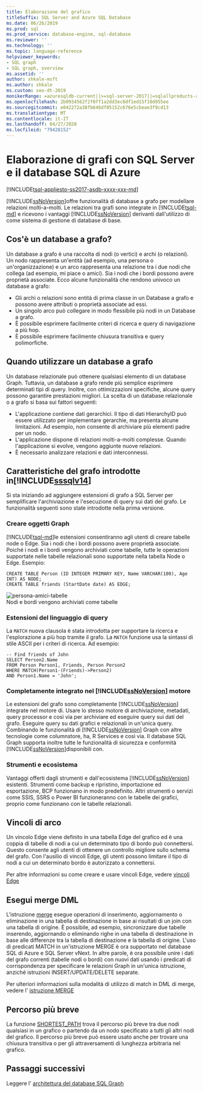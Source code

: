 ```yaml
---
title: Elaborazione del grafico
titleSuffix: SQL Server and Azure SQL Database
ms.date: 06/26/2019
ms.prod: sql
ms.prod_service: database-engine, sql-database
ms.reviewer: ''
ms.technology: ''
ms.topic: language-reference
helpviewer_keywords:
- SQL graph
- SQL graph, overview
ms.assetid: ''
author: shkale-msft
ms.author: shkale
ms.custom: seo-dt-2019
monikerRange: =azuresqldb-current||>=sql-server-2017||=sqlallproducts-allversions||>=sql-server-linux-2017||=azuresqldb-mi-current
ms.openlocfilehash: 2b0934562f2f0ff1a2dd3ec8df1ed15f10d955ee
ms.sourcegitcommit: e042272a38fb646df05152c676e5cbeae3f9cd13
ms.translationtype: MT
ms.contentlocale: it-IT
ms.lasthandoff: 04/27/2020
ms.locfileid: "79428152"
---
```

# <a name="graph-processing-with-sql-server-and-azure-sql-database"></a>Elaborazione di grafi con SQL Server e il database SQL di Azure
[!INCLUDE[tsql-appliesto-ss2017-asdb-xxxx-xxx-md](../../includes/tsql-appliesto-ss2017-asdb-xxxx-xxx-md.md)]

[!INCLUDE[ssNoVersion](../../includes/ssnoversion-md.md)]offre funzionalità di database a grafo per modellare relazioni molti-a-molti. Le relazioni tra grafi sono integrate in [!INCLUDE[tsql-md](../../includes/tsql-md.md)] e ricevono i vantaggi [!INCLUDE[ssNoVersion](../../includes/ssnoversion-md.md)] derivanti dall'utilizzo di come sistema di gestione di database di base.


## <a name="what-is-a-graph-database"></a>Cos'è un database a grafo?  
Un database a grafo è una raccolta di nodi (o vertici) e archi (o relazioni). Un nodo rappresenta un'entità (ad esempio, una persona o un'organizzazione) e un arco rappresenta una relazione tra i due nodi che collega (ad esempio, mi piace o amici). Sia i nodi che i bordi possono avere proprietà associate. Ecco alcune funzionalità che rendono univoco un database a grafo:  
-    Gli archi o relazioni sono entità di prima classe in un Database a grafo e possono avere attributi o proprietà associate ad essi. 
-    Un singolo arco può collegare in modo flessibile più nodi in un Database a grafo.
-    È possibile esprimere facilmente criteri di ricerca e query di navigazione a più hop.
-    È possibile esprimere facilmente chiusura transitiva e query polimorfiche.

## <a name="when-to-use-a-graph-database"></a>Quando utilizzare un database a grafo

Un database relazionale può ottenere qualsiasi elemento di un database Graph. Tuttavia, un database a grafo rende più semplice esprimere determinati tipi di query. Inoltre, con ottimizzazioni specifiche, alcune query possono garantire prestazioni migliori. La scelta di un database relazionale o a grafo si basa sui fattori seguenti:  
-    L'applicazione contiene dati gerarchici. Il tipo di dati HierarchyID può essere utilizzato per implementare gerarchie, ma presenta alcune limitazioni. Ad esempio, non consente di archiviare più elementi padre per un nodo.
-    L'applicazione dispone di relazioni molti-a-molti complesse. Quando l'applicazione si evolve, vengono aggiunte nuove relazioni.
-    È necessario analizzare relazioni e dati interconnessi.

## <a name="graph-features-introduced-in-sssqlv14"></a>Caratteristiche del grafo introdotte in[!INCLUDE[sssqlv14](../../includes/sssqlv14-md.md)] 
Si sta iniziando ad aggiungere estensioni di grafo a SQL Server per semplificare l'archiviazione e l'esecuzione di query sui dati del grafo. Le funzionalità seguenti sono state introdotte nella prima versione. 


### <a name="create-graph-objects"></a>Creare oggetti Graph
[!INCLUDE[tsql-md](../../includes/tsql-md.md)]le estensioni consentiranno agli utenti di creare tabelle node o Edge. Sia i nodi che i bordi possono avere proprietà associate. Poiché i nodi e i bordi vengono archiviati come tabelle, tutte le operazioni supportate nelle tabelle relazionali sono supportate nella tabella Node o Edge. Esempio:  

```   
CREATE TABLE Person (ID INTEGER PRIMARY KEY, Name VARCHAR(100), Age INT) AS NODE;
CREATE TABLE friends (StartDate date) AS EDGE;
```   

![persona-amici-tabelle](../../relational-databases/graphs/media/person-friends-tables.png "Tabelle Edge nodo persona e amici")  
Nodi e bordi vengono archiviati come tabelle  

### <a name="query-language-extensions"></a>Estensioni del linguaggio di query  
La `MATCH` nuova clausola è stata introdotta per supportare la ricerca e l'esplorazione a più hop tramite il grafo. La `MATCH` funzione usa la sintassi di stile ASCII per i criteri di ricerca. Ad esempio:  

```   
-- Find friends of John
SELECT Person2.Name 
FROM Person Person1, Friends, Person Person2
WHERE MATCH(Person1-(Friends)->Person2)
AND Person1.Name = 'John';
```   
 
### <a name="fully-integrated-in-ssnoversion-engine"></a>Completamente integrato nel [!INCLUDE[ssNoVersion](../../includes/ssnoversion-md.md)] motore 
Le estensioni del grafo sono completamente [!INCLUDE[ssNoVersion](../../includes/ssnoversion-md.md)] integrate nel motore di. Usare lo stesso motore di archiviazione, metadati, query processor e così via per archiviare ed eseguire query sui dati del grafo. Eseguire query su dati grafici e relazionali in un'unica query. Combinando le funzionalità di [!INCLUDE[ssNoVersion](../../includes/ssnoversion-md.md)] Graph con altre tecnologie come columnstore, ha, R Services e così via. Il database SQL Graph supporta inoltre tutte le funzionalità di sicurezza e conformità [!INCLUDE[ssNoVersion](../../includes/ssnoversion-md.md)]disponibili con.
 
### <a name="tooling-and-ecosystem"></a>Strumenti e ecosistema

Vantaggi offerti dagli strumenti e dall'ecosistema [!INCLUDE[ssNoVersion](../../includes/ssnoversion-md.md)] esistenti. Strumenti come backup e ripristino, importazione ed esportazione, BCP funzionano in modo predefinito. Altri strumenti o servizi come SSIS, SSRS o Power BI funzioneranno con le tabelle dei grafici, proprio come funzionano con le tabelle relazionali.

## <a name="edge-constraints"></a>Vincoli di arco
Un vincolo Edge viene definito in una tabella Edge del grafico ed è una coppia di tabelle di nodi a cui un determinato tipo di bordo può connettersi. Questo consente agli utenti di ottenere un controllo migliore sullo schema del grafo. Con l'ausilio di vincoli Edge, gli utenti possono limitare il tipo di nodi a cui un determinato bordo è autorizzato a connettersi. 

Per altre informazioni su come creare e usare vincoli Edge, vedere [vincoli Edge](../../relational-databases/tables/graph-edge-constraints.md)

## <a name="merge-dml"></a>Esegui merge DML 
L'istruzione [merge](../../t-sql/statements/merge-transact-sql.md) esegue operazioni di inserimento, aggiornamento o eliminazione in una tabella di destinazione in base ai risultati di un join con una tabella di origine. È possibile, ad esempio, sincronizzare due tabelle inserendo, aggiornando o eliminando righe in una tabella di destinazione in base alle differenze tra la tabella di destinazione e la tabella di origine. L'uso di predicati MATCH in un'istruzione MERGE è ora supportato nel database SQL di Azure e SQL Server vNext. In altre parole, è ora possibile unire i dati del grafo correnti (tabelle nodi o bordi) con nuovi dati usando i predicati di corrispondenza per specificare le relazioni Graph in un'unica istruzione, anziché istruzioni INSERT/UPDATE/DELETE separate.

Per ulteriori informazioni sulla modalità di utilizzo di match in DML di merge, vedere l' [istruzione MERGE](../../t-sql/statements/merge-transact-sql.md)

## <a name="shortest-path"></a>Percorso più breve
La funzione [SHORTEST_PATH](./sql-graph-shortest-path.md) trova il percorso più breve tra due nodi qualsiasi in un grafico o partendo da un nodo specificato a tutti gli altri nodi del grafico. Il percorso più breve può essere usato anche per trovare una chiusura transitiva o per gli attraversamenti di lunghezza arbitraria nel grafico. 

 ## <a name="next-steps"></a>Passaggi successivi  
Leggere l' [architettura del database SQL Graph](./sql-graph-architecture.md)
   

